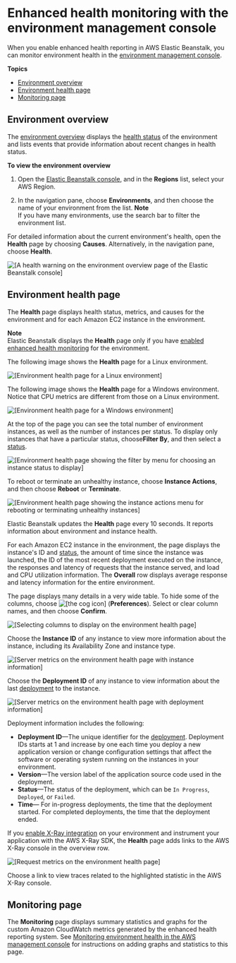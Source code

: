 # Enhanced health monitoring with the environment management console<a name="health-enhanced-console"></a>

When you enable enhanced health reporting in AWS Elastic Beanstalk, you can monitor environment health in the [environment management console](environments-console.md)\.

**Topics**
+ [Environment overview](#health-enhanced-console-overview)
+ [Environment health page](#health-enhanced-console-healthpage)
+ [Monitoring page](#health-enhanced-console-monitoringpage)

## Environment overview<a name="health-enhanced-console-overview"></a>

The [environment overview](environments-console.md#environments-dashboard) displays the [health status](health-enhanced-status.md) of the environment and lists events that provide information about recent changes in health status\.

**To view the environment overview**

1. Open the [Elastic Beanstalk console](https://console.aws.amazon.com/elasticbeanstalk), and in the **Regions** list, select your AWS Region\.

1. In the navigation pane, choose **Environments**, and then choose the name of your environment from the list\.
**Note**  
If you have many environments, use the search bar to filter the environment list\.

For detailed information about the current environment's health, open the **Health** page by choosing **Causes**\. Alternatively, in the navigation pane, choose **Health**\.

![\[A health warning on the environment overview page of the Elastic Beanstalk console\]](http://docs.aws.amazon.com/elasticbeanstalk/latest/dg/images/enhanced-health-dashboard.png)

## Environment health page<a name="health-enhanced-console-healthpage"></a>

The **Health** page displays health status, metrics, and causes for the environment and for each Amazon EC2 instance in the environment\.

**Note**  
Elastic Beanstalk displays the **Health** page only if you have [enabled enhanced health monitoring](health-enhanced-enable.md) for the environment\.

The following image shows the **Health** page for a Linux environment\.

![\[Environment health page for a Linux environment\]](http://docs.aws.amazon.com/elasticbeanstalk/latest/dg/images/enhanced-health-instances.png)

The following image shows the **Health** page for a Windows environment\. Notice that CPU metrics are different from those on a Linux environment\.

![\[Environment health page for a Windows environment\]](http://docs.aws.amazon.com/elasticbeanstalk/latest/dg/images/enhanced-health-instances-win.png)

At the top of the page you can see the total number of environment instances, as well as the number of instances per status\. To display only instances that have a particular status, choose**Filter By**, and then select a [status](health-enhanced-status.md)\.

![\[Environment health page showing the filter by menu for choosing an instance status to display\]](http://docs.aws.amazon.com/elasticbeanstalk/latest/dg/images/enhanced-health-instances-status.png)

To reboot or terminate an unhealthy instance, choose **Instance Actions**, and then choose **Reboot** or **Terminate**\.

![\[Environment health page showing the instance actions menu for rebooting or terminating unhealthy instances\]](http://docs.aws.amazon.com/elasticbeanstalk/latest/dg/images/enhanced-health-instances-actions.png)

Elastic Beanstalk updates the **Health** page every 10 seconds\. It reports information about environment and instance health\.

For each Amazon EC2 instance in the environment, the page displays the instance's ID and [status](health-enhanced-status.md), the amount of time since the instance was launched, the ID of the most recent deployment executed on the instance, the responses and latency of requests that the instance served, and load and CPU utilization information\. The **Overall** row displays average response and latency information for the entire environment\.

The page displays many details in a very wide table\. To hide some of the columns, choose ![\[the cog icon\]](http://docs.aws.amazon.com/elasticbeanstalk/latest/dg/images/cog.png) \(**Preferences**\)\. Select or clear column names, and then choose **Confirm**\.

![\[Selecting columns to display on the environment health page\]](http://docs.aws.amazon.com/elasticbeanstalk/latest/dg/images/enhanced-health-console-preferences.png)

Choose the **Instance ID** of any instance to view more information about the instance, including its Availability Zone and instance type\.

![\[Server metrics on the environment health page with instance information\]](http://docs.aws.amazon.com/elasticbeanstalk/latest/dg/images/enhanced-health-console-instance.png)

Choose the **Deployment ID** of any instance to view information about the last [deployment](using-features.deploy-existing-version.md) to the instance\.

![\[Server metrics on the environment health page with deployment information\]](http://docs.aws.amazon.com/elasticbeanstalk/latest/dg/images/enhanced-health-console-deployment.png)

Deployment information includes the following:
+ **Deployment ID**—The unique identifier for the [deployment](using-features.deploy-existing-version.md)\. Deployment IDs starts at 1 and increase by one each time you deploy a new application version or change configuration settings that affect the software or operating system running on the instances in your environment\.
+ **Version**—The version label of the application source code used in the deployment\.
+ **Status**—The status of the deployment, which can be `In Progress`, `Deployed`, or `Failed`\.
+ **Time**— For in\-progress deployments, the time that the deployment started\. For completed deployments, the time that the deployment ended\.

If you [enable X\-Ray integration](environment-configuration-debugging.md) on your environment and instrument your application with the AWS X\-Ray SDK, the **Health** page adds links to the AWS X\-Ray console in the overview row\.

![\[Request metrics on the environment health page\]](http://docs.aws.amazon.com/elasticbeanstalk/latest/dg/images/enhanced-health-console-xray.png)

Choose a link to view traces related to the highlighted statistic in the AWS X\-Ray console\.

## Monitoring page<a name="health-enhanced-console-monitoringpage"></a>

The **Monitoring** page displays summary statistics and graphs for the custom Amazon CloudWatch metrics generated by the enhanced health reporting system\. See [Monitoring environment health in the AWS management console](environment-health-console.md) for instructions on adding graphs and statistics to this page\. 
